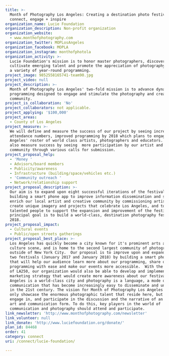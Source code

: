 ```yaml
---
title: >-
  Month of Photography Los Angeles: Creating a destination photo festival to
  connect, engage + inspire
organization_name: Lucie Foundation
organization_description: Non-profit organization
organization_website:
  - www.monthofphotography.com
organization_twitter: MOPLosAngeles
organization_facebook: MOPLA
organization_instagram: monthofphotola
organization_activity: >-
  Lucie Foundation's mission is to honor master photographers, discover and
  cultivate emerging talent and promote the appreciation of photography through
  a variety of year-round programming.
project_image: 9852558165741-team90.jpg
project_video: null
project_description: >-
  Month of Photography Los Angeles' two-fold mission is to advance dynamic
  programming designed to engage and stimulate the photography and creative
  community.
project_is_collaboration: 'No'
project_collaborators: not applicable.
project_applying: '$100,000'
project_areas:
  - County of Los Angeles
project_measure: >-
  We will define and measure the success of our project by seeing increased
  attendance numbers, improved programming by 2018 which plans to engage Los
  Angeles' roster of world class artists, photographers and educators. We will
  also measure success by seeing  more participation by our artist and creative
  community through various calls for submission.
project_proposal_help:
  - 'Money '
  - Advisors/board members
  - Publicity/awareness
  - Infrastructure (building/space/vehicles etc.)
  - 'Community outreach '
  - Network/relationship support
project_proposal_description: >-
  Our aim is to expand upon eight successful iterations of the festival by
  building a smart phone app to improve information dissemination and sharing,
  enrich our local artist and creative community by commissioning artists to
  create unique imagery and projects that celebrate Los Angeles, and to find
  talented people to support the expansion and improvement of the festival. Our
  principal goal is to build a world-class, destination photography festival by
  2018.
project_proposal_impact:
  - Cultural events
  - Public/open streets gatherings
project_proposal_best_place: >-
  Los Angeles has quickly become a city known for it's prominent arts and
  culture scene, and is home to the second largest community of photographers,
  outside of New York City.  Our proposal is to improve upon and expand the next
  two festivals (January 2017 and January 2018) by building a smart phone app
  that will help our audience learn more about our programming, share our
  programming with ease and make our events more accessible.  With the support
  of LA250, our organization would also be able to develop and implement a
  marketing strategy that would create more awareness about our festival. Los
  Angeles is a world-class city and photography is a language, a mode of
  communication that has become increasingly easy to disseminate and understand
  in the 21st century. The vision for Month of Photography Los Angeles is to not
  only showcase the enormous photographic talent that reside here, but also to
  engage in, and participate in the discussion and the narrative of an evolving
  art and communication form. To do this, key players in the world of
  communication and photography should attend and participate.
link_newsletter: 'http://www.monthofphotography.com/newsletter'
link_volunteer: null
link_donate: 'http://www.luciefoundation.org/donate/'
plan_id: 84468
order: 41
category: connect
uri: /connect/lucie-foundation/

---
```

